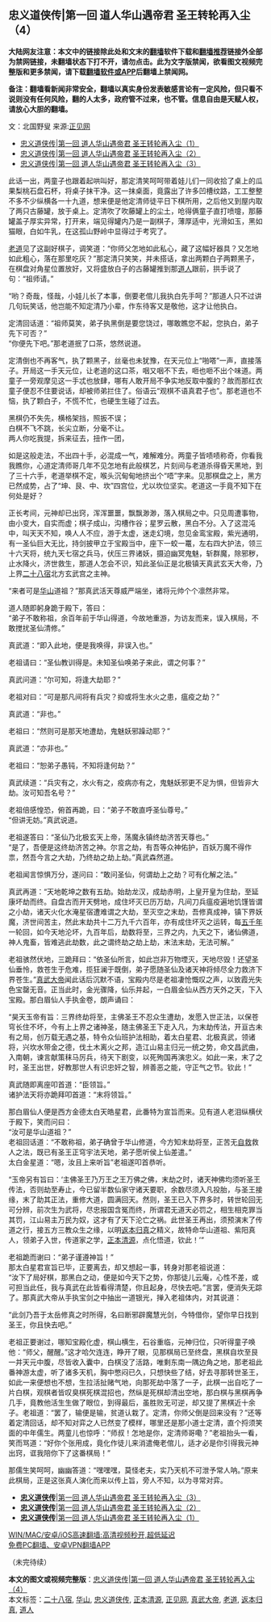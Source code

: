  <h2>忠义道侠传|第一回 道人华山遇帝君 圣王转轮再入尘（4）</h2> <p class="notice"><b>大陆网友注意：本文中的链接除此处和文末的<a href="https://github.com/bannedbook/fanqiang" >翻墙</a>软件下载和<a href="https://github.com/killgcd/justmysocks/blob/master/README.md">翻墙推荐</a>链接外全部为禁网链接，未翻墙状态下打不开，请勿点击。此为文字版禁闻，欲看图文视频完整版和更多禁闻，请下载<a href="https://github.com/bannedbook/fanqiang">翻墙软件或APP</a>后翻墙上禁闻网。</p><p>备注：翻墙看新闻非常安全，翻墙以真实身份发表敏感言论有一定风险，但只看不说则没有任何风险，翻的人太多，政府管不过来，也不管。信息自由是天赋人权，请放心大胆的翻墙。</b></p>  <div class="entry"> <p></p> <p>文：北国野叟 来源:<a href="https://www.bannedbook.org/bnews/tag/%e6%ad%a3%e8%a7%81%e7%bd%91/" class="st_tag internal_tag" rel="tag" title="标签 正见网 下的日志">正见网</a></p> <ul> <li><a href="https://www.bannedbook.org/bnews/comments/20210102/1459707.html" target="_blank" rel="noopener">忠义道侠传|第一回 道人华山遇帝君 圣王转轮再入尘（1）</a></li> <li><a href="https://www.bannedbook.org/bnews/comments/20210103/1460229.html" target="_blank" rel="noopener">忠义道侠传|第一回 道人华山遇帝君 圣王转轮再入尘（2）</a></li> <li><a href="https://www.bannedbook.org/bnews/comments/20210106/1462212.html">忠义道侠传|第一回 道人华山遇帝君 圣王转轮再入尘（3）</a></li> </ul> <p>此话一出，两童子也跟着起哄叫好，那定清笑呵呵带着娃儿们一同收拾了桌上的瓜果梨桃石盘石杯，将桌子抹干净。这一抹桌面，竟露出了许多凹槽纹路，工工整整不多不少纵横各一十九道，想来便是他定清师徒平日下棋所用，之后他又到屋内取了两只古藤罐，放于桌上。定清吹了吹藤罐上的尘土，呛得俩童子直打喷嚏，那藤罐盖子厚实异常，打开来，端见得罐内乃是一副棋子，薄厚适中，光滑如玉，黑如猫眼，白如牛乳，在这孤山野岭中显得过于考究了。</p> <p><a href="https://www.bannedbook.org/bnews/tag/%e8%80%81%e9%81%93/" class="st_tag internal_tag" rel="tag" title="标签 老道 下的日志">老道</a>见了这副好棋子，调笑道：“你师父怎地如此私心，藏了这幅好器具？又怎地如此粗心，落在那里吃灰？”那定清只笑笑，并未搭话，拿出两颗白子两颗黑子，在棋盘对角星位置放好，又将盛放白子的古藤罐推到那<a href="https://www.bannedbook.org/bnews/tag/%e9%81%93%e4%ba%ba/" class="st_tag internal_tag" rel="tag" title="标签 道人 下的日志">道人</a>跟前，拱手说了句：“祖师请。”</p> <p>“哟？奇哉，怪哉，小娃儿长了本事，倒要老倌儿我执白先手呵？”那道人只不过讲几句玩笑话，他岂能不知定清乃小辈，作东待客又是敬他，这才让他执白。</p> <p>定清回话道：“祖师莫笑，弟子执黑倒是要您饶过，哪敢瞧您不起，您执白，弟子先下可否？”<br /> “你便先下吧。”那老道抿了口茶，悠然说道。</p> <p>定清倒也不再客气，执了颗黑子，丝毫也未犹豫，在天元位上“啪嗒”一声，直接落子。开局这一手天元位，让老道的这口茶，咽又咽不下去，咂也咂不出个味道。两童子一旁观摩见这一手忒也放肆，哪有人敢开局不争实地反取中腹的？故而那红衣童子便忍不住要说话，却被师弟拦住了。俗语云“观棋不语真君子也”。那老道也不恼，执了颗白子，不慌不忙，也硬生生碰了过去。</p> <p>黑棋仍不失先，横格架挡，照扳不误；<br /> 白棋不飞不跳，长尖立断，分毫不让。<br /> 两人你吃我提，拆来征去，扭作一团，</p>  <p>如是这般走法，不出四十手，必混成一气，难解难分。两童子皆啧啧称奇，你看我我瞧你，心道定清师哥几年不见怎地有此般棋艺，片刻间与老道杀得昏天黑地，到了三十六手，老道举棋不定，喉头沉甸甸地挤出个“唔”字来。见那棋盘之上，黑方已然成势，占了“坤、艮、中、坎”四宫位，尤以坎位坚实。老道这一手竟不知下在何处是好？</p> <p>正长考间，元神却已出窍，浑浑噩噩，飘飘渺渺，落入棋局之中。只见周遭事物，由小变大，自实而虚；棋子成山，沟槽作谷；星罗云散，黑白不分。入了这混沌中，叫天天不知，唤人人不应，游于太虚，迷走幻境，忽见金鸾宝殿，紫光通明，有一圣仙巨大无比，持剑披甲立于宝殿当中，座下一蛟一鼍，左右四大护法，领三十六天将，统九天七宿之兵马，伏压三界诸妖，摄迫幽冥鬼魅，斩群魔，除邪秽，止水降火，济世救生，那道人怎会不识，知此圣仙正是北极镇天真武玄天大帝，乃上界<a href="https://www.bannedbook.org/bnews/tag/%E4%BA%8C%E5%8D%81%E5%85%AB%E5%AE%BF/" class="st_tag internal_tag" rel="tag" title="标签 二十八宿 下的日志">二十八宿</a>北方玄武宫之主神。</p> <p>“来者可是<a href="https://www.bannedbook.org/bnews/tag/%E5%8D%8E%E5%B1%B1/" class="st_tag internal_tag" rel="tag" title="标签 华山 下的日志">华山</a>道祖？”那真武活天尊威严端坐，诸将元帅个个凛然非常。</p> <p>道人随即躬身跪于殿下，答曰：<br /> “弟子不敢称祖，余百年前于华山得道，今故地重游，为访友而来，误入棋局，不敢搅扰圣仙清修。”</p> <p>真武道：“即入此地，便是我唤得，非误入也。”</p> <p>老祖请曰：“圣仙教训得是。未知圣仙唤弟子来此，谓之何事？”</p> <p>真武问道：“尔可知，将逢大劫耶？”</p> <p>老祖对曰：“可是那凡间将有兵灾？抑或将生水火之患，瘟疫之劫？”</p>  <p>真武道：“非也。”</p> <p>老祖曰：“然则可是那天地遭劫，鬼魅妖邪躁动耶？”</p> <p>真武道：“亦非也。”</p> <p>老祖曰：“恕弟子愚钝，不知将逢何劫？”</p> <p>真武续道：“兵灾有之，水火有之，疫病亦有之，鬼魅妖邪更不足为惧，但皆非大劫。汝可知吾名号？”</p> <p>老祖倍感惶恐，俯首再跪，曰：“弟子不敢直呼圣仙尊号。”<br /> “但讲无妨。”真武说道。</p> <p>老祖遂答曰：“圣仙乃北极玄天上帝，荡魔永镇终劫济苦天尊也。”<br /> “是了，吾便是这终劫济苦之神。尔言之劫，有吾等众神佑护，百妖万魔不得作祟，然吾今言之大劫，乃终劫之劫上劫。”真武森然道。</p> <p>老祖闻言惊惧万分，遂问曰：“敢问圣仙，何谓劫上之劫？可有化解之法。”</p>  <p>真武再道：“天地乾坤之数有五劫。始劫龙汉，成劫赤明，上皇开皇为住劫，至延康坏劫而终。自盘古而开天劈地，成住坏灭已历万劫，凡间刀兵瘟疫遍地饥馑皆谓之小劫，诸天火化水淹星宿遭难谓之大劫，至灭空之末劫，吾修真成神，镇下界妖魔，济世间苦主，然此末劫共十二万九千六百年，亦有成住坏灭之运转，每<span class='wp_keywordlink'><a href="https://www.bannedbook.org/forum24/topic769.html" title="上下五千年历史真貌" target="_blank">五千年</a></span>一轮回，如今天地沦坏，九百年后，劫数将至，三界之内，九天之下，诸仙佛道，神人鬼畜，皆难逃此劫数，此之谓终劫之劫上劫，末法末劫，无法可解。”</p> <p>老祖骇然伏地，三跪拜曰：“依圣仙所言，如此岂非万物堙灭，天地尽毁！还望圣仙垂怜，救苍生于危难，揽狂澜于既倒，弟子愿随圣仙及诸天神将倾尽全力救济下界苍生。”<a href="https://www.bannedbook.org/bnews/tag/%E7%9C%9F%E6%AD%A6%E5%A4%A7%E5%B8%9D/" class="st_tag internal_tag" rel="tag" title="标签 真武大帝 下的日志">真武大帝</a>闻此话后沉默不语，宝殿内尽是老祖凄怆慨叹之声，以致霞光失色宝罄无音。正当此时，金光骤降，仙乐并起，一白眉金仙从西方天外之天，下入宝殿。那白眉仙人手执金卷，朗声诵曰：</p> <p>“昊天玉帝有旨：三界终劫将至，主佛圣王不忍众生遭劫，发愿入世正法，以保苍穹长住不坏，今有上上界之诸神圣，随主佛圣王下走入凡，为末劫传法，开亘古未有之局，创万载无遇之基，特令众仙班护法相助，着太白星君、北极真武，领诸将，兴坎水带金之德，伐土木离火之邦，造江山易主归元一统之势，命文昌武曲，入南朝，谏言献策秣马厉兵，待天下剧变，以死殉国再演忠义。如此一来，末了之时，圣王出世，好教那世人有识忠奸之智，辨善恶之能，守正气之节。钦此！”</p> <p>真武随即离座叩首道：“臣领旨。”<br /> 诸护法天将亦跪拜叩首道：“末将领旨。”</p> <p>那白眉仙人便是西方金德太白天皓星君，此番特为宣旨而来。见有道人老泪纵横伏于殿下，笑而问曰：<br /> “汝可是华山道祖？”<br /> 老祖回话道：“不敢称祖，弟子确曾于华山修道，今方知末劫将至，正苦无<span class='wp_keywordlink'><a href="https://www.bannedbook.org/forum5/topic42.html" title="萨斯、诚信与自救" target="_blank">自救</a></span>救人之法，既已有圣王正穹宇法天地，弟子愿听侯上仙差遣。”<br /> 太白金星道：“嗯，汝且上来听旨”老祖遂叩首恭听。</p> <p>“玉帝另有旨曰：‘主佛圣王乃万王之王万佛之佛，末劫之时，诸天神佛均须听圣王传法，否则劫至寿止，今已留半数仙家守诸天要职，余数尽须入凡投胎，与圣王接缘，末了助其正法，重修大道，圆满回天。然则，圣王已入下界多时，转世轮回无可分辨，前次生为武将，尽忠报国含冤而终，所谓君无道天必罚之，相生相克罪当其罚，江山易主万民为奴，这才有了天下沦亡之祸。此世圣王再出，须预演末了传道之行，接五方三教众生之缘，以明<a href="https://www.bannedbook.org/bnews/tag/%E8%BF%94%E6%9C%AC%E5%BD%92%E7%9C%9F/" class="st_tag internal_tag" rel="tag" title="标签 返本归真 下的日志">返本归真</a>之精义，故特命华山道祖、紫阳真人，领弟子入世，传道家之学，<a href="https://www.bannedbook.org/bnews/tag/%E6%AD%A3%E6%9C%AC%E6%B8%85%E6%BA%90/" class="st_tag internal_tag" rel="tag" title="标签 正本清源 下的日志">正本清源</a>，点化悟道，钦此！’”</p> <p>老祖跪而谢曰：“弟子谨遵神旨！”<br /> 那太白星君宣旨已毕，正要离去，却又想起一事，转身对那老祖说道：<br /> “汝下了局好棋，那黑白之动，便是如今天下之势，你那徒儿云庵，心性不差，或可担当此任，我与真武在此皆看得清楚，你且起身，尽快去吧。”言罢，便消失无踪了。那真武大帝从手执宝剑之中抽出一道银光，掸入老祖体内，对其说道：</p> <p>“此剑乃吾于太岳修真之时所得，名曰断邪辟魔慧光剑，今特借你，望你早日找到圣王，你且快去吧。”</p>  <p>老祖正要谢过，哪知宝殿化虚，棋山横生，石谷重临，元神归位，只听得童子唤他：“师父，醒醒。”这才哈欠连连，睁开了眼，见那棋局已至终盘，黑棋自坎至艮一并天元中腹，尽皆收入囊中，白棋没了活路，唯剩东南一隅边角之地，那老祖此番神游太虚，听了诸多天机，胸中憋闷已久，只想快些了结，好去寻那转世圣王，如此一来便想也不想，生拉活扯赌气地，向那死劫中落了一子，此棋一出自吃了一片白棋，观棋者皆叹臭棋死棋混招也，然纵是死棋却清出空地，那白棋与黑棋再争几手，竟教他活生生做了眼位，到得最后，虽胜败无可逆，却又提了黑棋近十余子。老祖道：“罢了，输便是输，贫道认栽了。定清，你师父倒是回来没有？”还等着定清回话，却不知对弈之人已然变了模样，哪里还是那小道士定清，直个捋须笑面的中年儒生。两童儿也惊呼：“师叔！怎地是你，定清师哥嘞？”老祖抬头一看，笑而骂道：“好你个张用成，竟化作徒儿来消遣俺老倌儿，适才必是你引得我元神出窍，诓我陪你下了这番棋局！”</p> <p>那儒生笑呵呵，幽幽答道：“嘿嘿嘿，莫怪老夫，实乃天机不可泄予常人呐。”原来此棋局，正是这张真人演化而来以传上旨，旁人不知，以为寻常对弈。</p> <ul class='op-related-articles' title='相关阅读'> <li><a href='https://www.bannedbook.org/bnews/comments/20210106/1462212.html' target='_blank'><b>忠义道侠传</b>|第一回 道人华山遇帝君 圣王转轮再入尘（3）</a></li> <li><a href='https://www.bannedbook.org/bnews/comments/20210103/1460229.html' target='_blank'><b>忠义道侠传</b>|第一回 道人华山遇帝君 圣王转轮再入尘（2）</a></li> <li><a href='https://www.bannedbook.org/bnews/comments/20210102/1459707.html' target='_blank'><b>忠义道侠传</b>|第一回 道人华山遇帝君 圣王转轮再入尘（1）</a></li> </ul> <p class="texttj"> <a href="https://github.com/bannedbook/fanqiang/wiki/V2ray%E6%9C%BA%E5%9C%BA" target="_blank">WIN/MAC/安卓/iOS高速翻墙:高清视频秒开,超低延迟</a><br/> <a href="https://github.com/bannedbook/fanqiang/wiki/%E7%A6%81%E9%97%BB%E7%BD%91%E5%AE%89%E5%8D%93%E7%BF%BB%E5%A2%99%E6%96%B0%E9%97%BBAPP" target="_blank">免费PC翻墙、安卓VPN翻墙APP</a></p><p>（未完待续）</p><a name='sharetosocial'></a>       <div><b>本文的图文或视频完整版</b>：<a href='https://www.bannedbook.org/bnews/cbnews/20210109/1464262.html'>忠义道侠传|第一回 道人华山遇帝君 圣王转轮再入尘（4）</a></div>  </div><!--END ENTRY--> <div class="postfooter"> <div>本文标签：<a href="https://www.bannedbook.org/bnews/tag/%E4%BA%8C%E5%8D%81%E5%85%AB%E5%AE%BF/" rel="tag">二十八宿</a>, <a href="https://www.bannedbook.org/bnews/tag/%E5%8D%8E%E5%B1%B1/" rel="tag">华山</a>, <a href="https://www.bannedbook.org/bnews/tag/%e5%bf%a0%e4%b9%89%e9%81%93%e4%be%a0%e4%bc%a0/" rel="tag">忠义道侠传</a>, <a href="https://www.bannedbook.org/bnews/tag/%E6%AD%A3%E6%9C%AC%E6%B8%85%E6%BA%90/" rel="tag">正本清源</a>, <a href="https://www.bannedbook.org/bnews/tag/%e6%ad%a3%e8%a7%81%e7%bd%91/" rel="tag">正见网</a>, <a href="https://www.bannedbook.org/bnews/tag/%E7%9C%9F%E6%AD%A6%E5%A4%A7%E5%B8%9D/" rel="tag">真武大帝</a>, <a href="https://www.bannedbook.org/bnews/tag/%e8%80%81%e9%81%93/" rel="tag">老道</a>, <a href="https://www.bannedbook.org/bnews/tag/%E8%BF%94%E6%9C%AC%E5%BD%92%E7%9C%9F/" rel="tag">返本归真</a>, <a href="https://www.bannedbook.org/bnews/tag/%e9%81%93%e4%ba%ba/" rel="tag">道人</a></div>  </div><!--END POSTFOOTER--> 